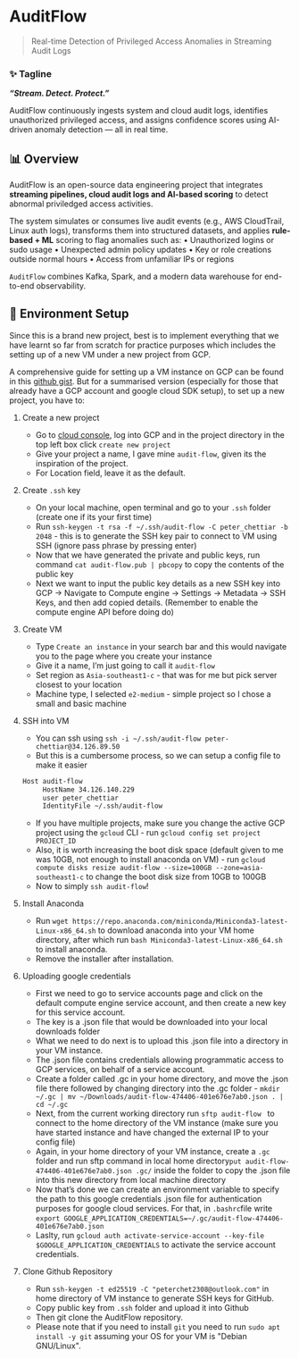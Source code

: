# AuditFlow
> Real-time Detection of Privileged Access Anomalies in Streaming Audit Logs

### ✨ Tagline

_**“Stream. Detect. Protect.”**_

AuditFlow continuously ingests system and cloud audit logs, identifies unauthorized privileged access, and assigns confidence scores using AI-driven anomaly detection — all in real time.

## 📊 Overview

AuditFlow is an open-source data engineering project that integrates **streaming pipelines, cloud audit logs and AI-based scoring** to detect abnormal priviledged access activities.

The system simulates or consumes live audit events (e.g., AWS CloudTrail, Linux auth logs), transforms them into structured datasets, and applies **rule-based + ML** scoring to flag anomalies such as:
	•	Unauthorized logins or sudo usage
	•	Unexpected admin policy updates
	•	Key or role creations outside normal hours
	•	Access from unfamiliar IPs or regions

`AuditFlow` combines Kafka, Spark, and a modern data warehouse for end-to-end observability.

## 🧩 Environment Setup

Since this is a brand new project, best is to implement everything that we have learnt so far from scratch for practice purposes which includes the setting up of a new VM under a new project from GCP. 

A comprehensive guide for setting up a VM instance on GCP can be found in this [github gist](https://gist.github.com/peterchettiar/6e719cd2bbdb3e6aae4e6d1895670687). But for a summarised version (especially for those that already have a GCP account and google cloud SDK setup), to set up a new project, you have to:
1. Create a new project
    - Go to [cloud console](http://console.cloud.google.com), log into GCP and in the project directory in the top left box click `create new project`
    - Give your project a name, I gave mine `audit-flow`, given its the inspiration of the project.
    - For Location field, leave it as the default.

2. Create `.ssh` key
    - On your local machine, open terminal and go to your `.ssh` folder (create one if its your first time)
    - Run `ssh-keygen -t rsa -f ~/.ssh/audit-flow -C peter_chettiar -b 2048` - this is to generate the SSH key pair to connect to VM using SSH (ignore pass phrase by pressing enter)
    - Now that we have generated the private and public keys, run command `cat audit-flow.pub | pbcopy` to copy the contents of the public key
    - Next we want to input the public key details as a new SSH key into GCP -> Navigate to Compute engine -> Settings -> Metadata -> SSH Keys, and then add copied details. (Remember to enable the compute engine API before doing do)

3. Create VM
    - Type `Create an instance` in your search bar and this would navigate you to the page where you create your instance
    - Give it a name, I’m just going to call it `audit-flow`
    - Set region as `Asia-southeast1-c` - that was for me but pick server closest to your location
    - Machine type, I selected `e2-medium` - simple project so I chose a small and basic machine

4. SSH into VM
    - You can ssh using `ssh -i ~/.ssh/audit-flow peter-chettiar@34.126.89.50` 
    - But this is a cumbersome process, so we can setup a config file to make it easier
  	```bash
	Host audit-flow
		 HostName 34.126.140.229
		 user peter_chettiar
		 IdentityFile ~/.ssh/audit-flow
	```
    - If you have multiple projects, make sure you change the active GCP project using the `gcloud` CLI - run `gcloud config set project PROJECT_ID`
    - Also, it is worth increasing the boot disk space (default given to me was 10GB, not enough to install anaconda on VM) - run `gcloud compute disks resize audit-flow --size=100GB --zone=asia-southeast1-c` to change the boot disk size from 10GB to 100GB
    - Now to simply `ssh audit-flow`!
  
5. Install Anaconda
    - Run `wget https://repo.anaconda.com/miniconda/Miniconda3-latest-Linux-x86_64.sh` to download anaconda into your VM home directory, after which run `bash Miniconda3-latest-Linux-x86_64.sh` to install anaconda.
    - Remove the installer after installation.
  
6. Uploading google credentials
    - First we need to go to service accounts page and click on the default compute engine service account, and then create a new key for this service account.
    - The key is a .json file that would be downloaded into your local downloads folder
    - What we need to do next is to upload this .json file into a directory in your VM instance. 
    - The .json file contains credentials allowing programmatic access to GCP services, on behalf of a service account.
    - Create a folder called .gc in your home directory, and move the .json file there followed by changing directory into the .gc folder - `mkdir ~/.gc | mv ~/Downloads/audit-flow-474406-401e676e7ab0.json . | cd ~/.gc`
    - Next, from the current working directory run `sftp audit-flow ` to connect to the home directory of the VM instance (make sure you have started instance and have changed the external IP to your config file)
    - Again, in your home directory of your VM instance, create a `.gc` folder and run sftp command in local home directory`put audit-flow-474406-401e676e7ab0.json .gc/` inside the folder to copy the .json file into this new directory from local machine directory
    - Now that’s done we can create an environment variable to specify the path to this google credentials .json file for authentication purposes for google cloud services. For that, in `.bashrc`file write `export GOOGLE_APPLICATION_CREDENTIALS=~/.gc/audit-flow-474406-401e676e7ab0.json`
    - Laslty, run `gcloud auth activate-service-account --key-file $GOOGLE_APPLICATION_CREDENTIALS` to activate the service account credentials.
  
7. Clone Github Repository 
    - Run `ssh-keygen -t ed25519 -C "peterchet2308@outlook.com"` in home directory of VM instance to generate SSH keys for GitHub.
    - Copy public key from `.ssh` folder and upload it into Github
    - Then git clone the AuditFlow repository.
    - Please note that if you need to install `git` you need to run `sudo apt install -y git` assuming your OS for your VM is "Debian GNU/Linux".
